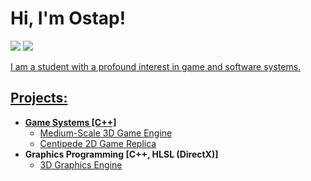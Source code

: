 # <h1>Hi, I'm Ostap! <br/>
 <!--- <a href="https://github.com/joshmadakor1">Programmer</a>, <a href="https://www.linkedin.com/in/joshmadakor/">Cybersecurity Professional</a>, <a href="https://www.youtube.com/c/joshmadakor">YouTuber</a></h1>
-->
  <a href="https://www.linkedin.com/in/ostap-dzyoba/"><img src="https://img.shields.io/badge/-LinkedIn-0072b1?&style=for-the-badge&logo=linkedin&logoColor=white" /></a> 
  <a href="https://odzyoba4.github.io/resume/"><img src="https://img.shields.io/badge/-RESUME-000080?&style=for-the-badge&logoColor=white" />

I am a student with a profound interest in game and software systems.
<h2>Projects:</h2>

- <b>Game Systems [C++]</b>
  - [Medium-Scale 3D Game Engine](https://github.com/joshmadakor1/Algorithms-Practice)
  - [Centipede 2D Game Replica](https://github.com/joshmadakor1/Algorithms-Practice)
- <b>Graphics Programming [C++, HLSL (DirectX)]</b>
  - [3D Graphics Engine](https://github.com/odzyoba4/DXGraphicsAPI) 


<!---
<h2> Connect with me:</h2>

[<img align="left" alt="JoshMadakor | LinkedIn" width="22px" src="https://cdn.jsdelivr.net/npm/simple-icons@v3/icons/linkedin.svg" />][linkedin]

[linkedin]: https://linkedin.com/in/joshmadakor


Here are some ideas to get you started:

- 🔭 I’m currently working on ...
- 🌱 I’m currently learning ...
- 👯 I’m looking to collaborate on ...
- 🤔 I’m looking for help with ...
- 💬 Ask me about ...
- 📫 How to reach me: ...
- 😄 Pronouns: ...
- ⚡ Fun fact: ...
-->
